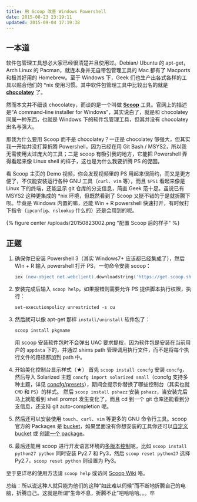 ```yaml
---
title: 用 Scoop 改善 Windows Powershell
date: 2015-08-23 23:19:11
updated: 2015-09-04 17:19:38
---
```


## 一本道
软件包管理工具想必大家已经很清楚并且使用过。Debian/ Ubuntu 的 apt-get，Arch Linux 的 
Pacman，就连本身并无自带包管理工具的 Mac 都有了 Macports 和极其好用的 Homebrew。至于 
Windows 下，Geek 们也生产出各式各样的工具以贴合他们的 \*nix 
使用习惯。其中软件包管理工具中比较出名的就是 **[chocolatey](https://chocolatey.org/)** 了。

然而本文并不细谈 chocolatey，而谈的是一个叫做 **[Scoop](http://scoop.sh/)** 
工具。官网上的描述是“A command-line installer for Windows”，其实说白了，就是和 
chocolatey 同属一种东西，也就是 Windows 下的软件包管理工具，但其并没有 chocolatey 出名与强大。

那我为什么要用 Scoop 而不是 chocolatey？一正是 chocolatey 
够强大，但其实我一开始并没打算折腾 Powershell，因为已经在用 
Git Bash / MSYS2，所以我无需使用太过庞大的工具；二是 scoop 
有吸引我的地方，它能把 Powershell 弄得看起来像 Linux shell 
的样子，这也是为什么我要折腾 PS 的促因。

看 Scoop 主页的 Demo 视频，你会发现视频里的 PS 用起来很简约，而又是更方便了，不仅能安装运行各种 
GNU 工具（`curl`、`vim` 等），而且 `$PS1` 看起来像是 Linux 下的终端，还能显示 git 
仓库的分支信息，简直 Geek 范十足。虽说已有 MSYS2 这种更集成的 \*nix 环境，但既然看到了 
Scoop 又挺不错的于是就折腾下呗。毕竟是 Windows 内置的嘛，还能 Win + R powershell 
快速打开，有时候打下指令（`ipconfig`、`nslookup` 什么的）还是会用到的呢。

{% figure center /uploads/20150823002.png "配置 Scoop 后的样子" %}

## 正题
1. 确保你已安装 Powershell 3（其实 Windows7+ 应该都已经集成了），然后 WIn + R 输入 powershell 打开 PS，一句命令安装 scoop：
   ``` ps
   iex (new-object net.webclient).downloadstring('https://get.scoop.sh')
   ```

2. 安装完成后输入 `scoop help`，如果报错则需要允许 PS 提供脚本执行权限，执行：
   ``` ps
   set-executionpolicy unrestricted -s cu
   ```

3. 然后就可以像 apt-get 那样 `install/uninstall` 软件包了：
   ``` ps
   scoop install pkgname
   ```
   用 scoop 安装软件包时不会弹出 UAC 要求提权，因为软件包是安装在当前用户的 `appdata` 下的，并通过 shims path 管理调用执行文件，而不是将每个执行文件的路径都加到 path 中。

4. 开始美化控制台显示样式（★）
   首先 `scoop install concfg` 安装 `concfg`，然后导入 Solarized 主题 `concfg import solarized small`（concfg 支持多种主题，详见 [concfg/presets](https://github.com/lukesampson/concfg/tree/master/presets)），期间会提示你替换了哪些控制台（其实也就 `CMD` 和 `PS`）的样式。
   然后 `scoop install pshazz` 安装 `pshazz`，当安装完后马上就能看到 shell prompt 发生变化了，而且 cd 到一个 git 仓库还能看到分支信息，还支持 git auto-completion 呢。

5. 然后还可以安装使用 `touch`、`curl`、`vim` 等更多的 GNU 命令行工具。scoop 官方的 Packages 是 [bucket](https://github.com/lukesampson/scoop/tree/master/bucket)，如果里面没有你想安装的工具你还可以[自定义 bucket](https://github.com/lukesampson/scoop/wiki/Buckets#creating-your-own-bucket) 或 [创建一个 package](https://github.com/lukesampson/scoop/wiki/Creating-an-app-manifest)。

6. 最后还能用 scoop 进行开发语言环境的[多版本控制](https://github.com/lukesampson/scoop/wiki/Switching-Ruby-and-Python-Versions)呢，比如 `scoop install python27 python` 同时安装 Py2.7 和 Py3，然后 `scoop reset python27` 选择 Py2.7，`scoop reset python` 则设置为 Py3。

至于更详尽的使用方法请 `scoop help` 或访问 [Scoop Wiki](https://github.com/lukesampson/scoop/wiki) 咯。

总结：所以说这种人就只能为他们的这种“如此难以伺候”而不断地折腾自己的电脑，折腾自己。这就是所谓“生命不息，折腾不止”吧哈哈哈。。。卒
